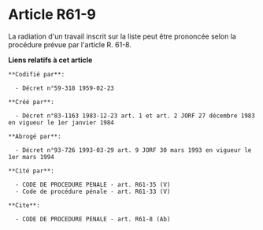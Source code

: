 # Article R61-9

La radiation d'un travail inscrit sur la liste peut être prononcée selon la procédure prévue par l'article R. 61-8.

**Liens relatifs à cet article**

	**Codifié par**:

	  - Décret n°59-318 1959-02-23

	**Créé par**:

	  - Décret n°83-1163 1983-12-23 art. 1 et art. 2 JORF 27 décembre 1983 en vigueur le 1er janvier 1984

	**Abrogé par**:

	  - Décret n°93-726 1993-03-29 art. 9 JORF 30 mars 1993 en vigueur le 1er mars 1994

	**Cité par**:

	  - CODE DE PROCEDURE PENALE - art. R61-35 (V)
	  - Code de procédure pénale - art. R61-33 (V)

	**Cite**:

	  - CODE DE PROCEDURE PENALE - art. R61-8 (Ab)
